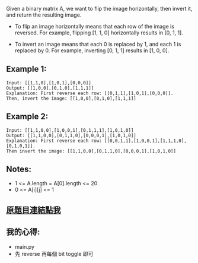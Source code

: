 Given a binary matrix A, we want to flip the image horizontally, then invert it, and return the resulting image.

* To flip an image horizontally means that each row of the image is reversed.  For example, flipping [1, 1, 0] horizontally results in [0, 1, 1].

* To invert an image means that each 0 is replaced by 1, and each 1 is replaced by 0. For example, inverting [0, 1, 1] results in [1, 0, 0].

## Example 1:

	Input: [[1,1,0],[1,0,1],[0,0,0]]
	Output: [[1,0,0],[0,1,0],[1,1,1]]
	Explanation: First reverse each row: [[0,1,1],[1,0,1],[0,0,0]].
	Then, invert the image: [[1,0,0],[0,1,0],[1,1,1]]
	
## Example 2:

	Input: [[1,1,0,0],[1,0,0,1],[0,1,1,1],[1,0,1,0]]
	Output: [[1,1,0,0],[0,1,1,0],[0,0,0,1],[1,0,1,0]]
	Explanation: First reverse each row: [[0,0,1,1],[1,0,0,1],[1,1,1,0],[0,1,0,1]].
	Then invert the image: [[1,1,0,0],[0,1,1,0],[0,0,0,1],[1,0,1,0]]

## Notes:

* 1 <= A.length = A[0].length <= 20
* 0 <= A[i][j] <= 1

## [原題目連結點我](https://leetcode.com/problems/flipping-an-image/)
	
## 我的心得:
* main.py
* 先 reverse 再每個 bit toggle 即可